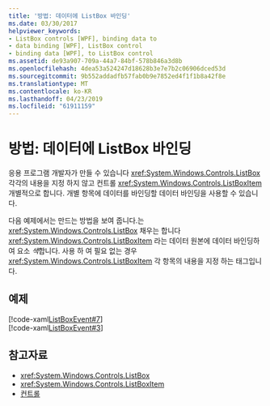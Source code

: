 ```yaml
---
title: '방법: 데이터에 ListBox 바인딩'
ms.date: 03/30/2017
helpviewer_keywords:
- ListBox controls [WPF], binding data to
- data binding [WPF], ListBox control
- binding data [WPF], to ListBox control
ms.assetid: de93a907-709a-44a7-84bf-578b846a3d8b
ms.openlocfilehash: 4dea53a524247d18628b3e7e7b2c06906dced53d
ms.sourcegitcommit: 9b552addadfb57fab0b9e7852ed4f1f1b8a42f8e
ms.translationtype: MT
ms.contentlocale: ko-KR
ms.lasthandoff: 04/23/2019
ms.locfileid: "61911159"
---
```

# <a name="how-to-bind-a-listbox-to-data"></a>방법: 데이터에 ListBox 바인딩
응용 프로그램 개발자가 만들 수 있습니다 <xref:System.Windows.Controls.ListBox> 각각의 내용을 지정 하지 않고 컨트롤 <xref:System.Windows.Controls.ListBoxItem> 개별적으로 합니다. 개별 항목에 데이터를 바인딩할 데이터 바인딩을 사용할 수 있습니다.  
  
 다음 예제에서는 만드는 방법을 보여 줍니다.는 <xref:System.Windows.Controls.ListBox> 채우는 합니다 <xref:System.Windows.Controls.ListBoxItem> 라는 데이터 원본에 데이터 바인딩하여 요소 *색*합니다. 사용 하 여 필요 없는 경우 <xref:System.Windows.Controls.ListBoxItem> 각 항목의 내용을 지정 하는 태그입니다.  
  
## <a name="example"></a>예제  
 [!code-xaml[ListBoxEvent#7](~/samples/snippets/csharp/VS_Snippets_Wpf/ListBoxEvent/CSharp/Pane1.xaml#7)]  
[!code-xaml[ListBoxEvent#3](~/samples/snippets/csharp/VS_Snippets_Wpf/ListBoxEvent/CSharp/Pane1.xaml#3)]  
  
## <a name="see-also"></a>참고자료

- <xref:System.Windows.Controls.ListBox>
- <xref:System.Windows.Controls.ListBoxItem>
- [컨트롤](../advanced/optimizing-performance-controls.md)
